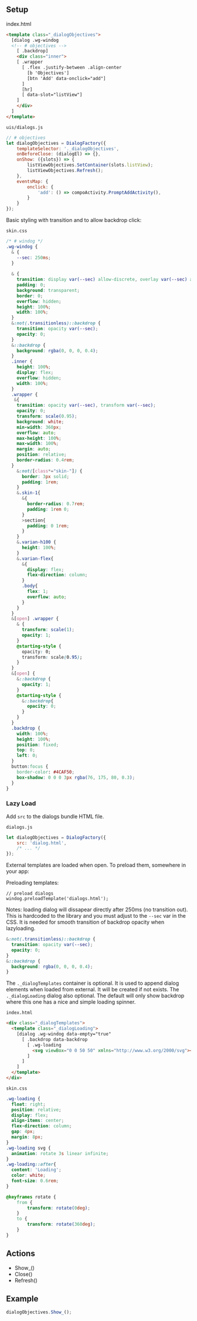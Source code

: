 ## Setup
index.html
```html
<template class="_dialogObjectives">
  [dialog .wg-windog
  <!-- # objectives -->
    [ .backdrop]
    <div class="inner">
    [ .wrapper
      [ .flex .justify-between .align-center
        [b 'Objectives']
        [btn 'Add' data-onclick="add"]
      ]
      [hr]
      [ data-slot="listView"]
    ]
    </div>
  ]
</template>
```


`uis/dialogs.js`
```js
// # objectives
let dialogObjectives = DialogFactory({
    templateSelector: '._dialogObjectives',
    onBeforeClose: (dialogEl) => {},
    onShow: ({slots}) => {
        listViewObjectives.SetContainer(slots.listView);
        listViewObjectives.Refresh();
    },
    eventsMap: {
        onclick: {
            'add': () => compoActivity.PromptAddActivity(),
        }
    }
});
```

Basic styling with transition and to allow backdrop click:

`skin.css`
```css
/* # windog */
.wg-windog {
  & {
    --sec: 250ms;
  }
  
  & {
    transition: display var(--sec) allow-discrete, overlay var(--sec) allow-discrete, opacity var(--sec);
    padding: 0;
    background: transparent;
    border: 0;
    overflow: hidden;
    height: 100%;
    width: 100%;
  }
  &:not(.transitionless)::backdrop {
    transition: opacity var(--sec);
    opacity: 0;
  }
  &::backdrop {
    background: rgba(0, 0, 0, 0.4);
  }
  .inner {
    height: 100%;
    display: flex;
    overflow: hidden;
    width: 100%;
  }
  .wrapper {
   &{
    transition: opacity var(--sec), transform var(--sec);
    opacity: 0;
    transform: scale(0.95);
    background: white;
    min-width: 360px;
    overflow: auto;
    max-height: 100%;
    max-width: 100%;
    margin: auto;
    position: relative;
    border-radius: 0.4rem;
  }
    &:not([class*="skin-"]) {
      border: 3px solid;
      padding: 1rem;
    }
    &.skin-1{
      &{
        border-radius: 0.7rem;
        padding: 1rem 0;
      }
      >section{
        padding: 0 1rem;
      }
    }
    &.varian-h100 {
      height: 100%;
    }
    &.varian-flex{
      &{
        display: flex;
        flex-direction: column;
      }
      .body{
        flex: 1;
        overflow: auto;
      }
    }
  }
  &[open] .wrapper {
    & {
      transform: scale(1);
      opacity: 1;
    }
    @starting-style {
      opacity: 0;
      transform: scale(0.95);
    }
  }
  &[open] {
    &::backdrop {
      opacity: 1;
    }
    @starting-style {
      &::backdrop{
        opacity: 0;
      }
    }
  }
  .backdrop {
    width: 100%;
    height: 100%;
    position: fixed;
    top: 0;
    left: 0;
  }
  button:focus {
    border-color: #4CAF50;
    box-shadow: 0 0 0 3px rgba(76, 175, 80, 0.3);
  }
}
```

### Lazy Load

Add `src` to the dialogs bundle HTML file.

`dialogs.js`
```js
let dialogObjectives = DialogFactory({
    src: 'dialog.html',
    /* ... */
});
```

External templates are loaded when open. To preload them, somewhere in your app:

Preloading templates:
```
// preload dialogs
windog.preloadTemplate('dialogs.html');
```

Notes: loading dialog will dissapear directly after 250ms (no transition out). This is hardcoded to the library and you must adjust to the `--sec` var in the CSS. It is needed for smooth transition of backdrop opacity when lazyloading.

```css
&:not(.transitionless)::backdrop {
  transition: opacity var(--sec);
  opacity: 0;
}
&::backdrop {
  background: rgba(0, 0, 0, 0.4);
}
```

The `._dialogTemplates` container is optional. It is used to append dialog elements when loaded from external. It will be created if not exists. The `._dialogLoading` dialog also optional. The default will only show backdrop where this one has a nice and simple loading spinner.

`index.html`
```html
<div class="_dialogTemplates">
  <template class="_dialogLoading">
    [dialog .wg-windog data-empty="true"
      [ .backdrop data-backdrop
        [ .wg-loading
          <svg viewBox="0 0 50 50" xmlns="http://www.w3.org/2000/svg"><circle cx="25" cy="25" r="20" fill="none" stroke="#ffffffaa" stroke-dasharray="100" stroke-dashoffset="75" stroke-width="4"/></svg>
        ]
      ]
    ]  
  </template>
</div>
```

`skin.css`
```css
.wg-loading {
  float: right;
  position: relative;
  display: flex;
  align-items: center;
  flex-direction: column;
  gap: 4px;
  margin: 8px;
}
.wg-loading svg {
  animation: rotate 3s linear infinite;
}
.wg-loading::after{
  content: 'Loading';
  color: white;
  font-size: 0.6rem;
}

@keyframes rotate {
    from {
        transform: rotate(0deg);
    }
    to {
        transform: rotate(360deg);
    }
}
```


## Actions
- Show_()
- Close()
- Refresh()

## Example
```js
dialogObjectives.Show_();
```
